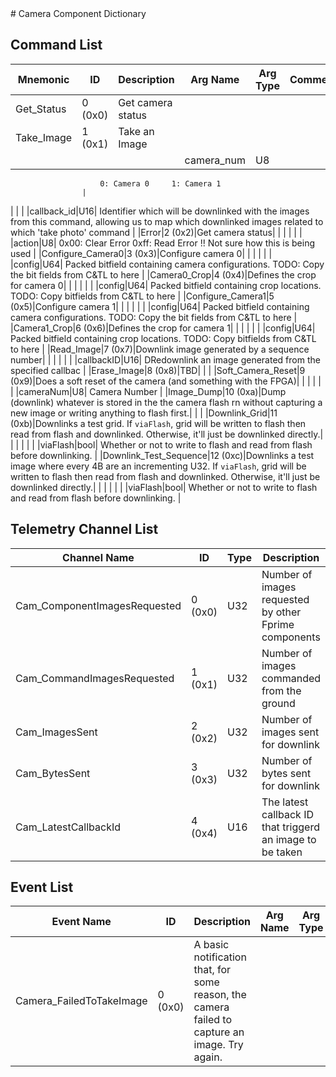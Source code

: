 <title>Camera Component Dictionary</title>
# Camera Component Dictionary


## Command List

|Mnemonic|ID|Description|Arg Name|Arg Type|Comment
|---|---|---|---|---|---|
|Get_Status|0 (0x0)|Get camera status| | |
|Take_Image|1 (0x1)|Take an Image| | |
| | | |camera_num|U8|
                        0: Camera 0     1: Camera 1
                    |
| | | |callback_id|U16|
                        Identifier which will be downlinked with the images from this command, allowing us to map which downlinked images related to which 'take photo' command
                    |
|Error|2 (0x2)|Get camera status| | |
| | | |action|U8|
                        0x00: Clear Error     0xff: Read Error  !! Not sure how this is being used
                    |
|Configure_Camera0|3 (0x3)|Configure camera 0| | |
| | | |config|U64|
                        Packed bitfield containing camera configurations. TODO: Copy the bit fields from C&TL to here
                    |
|Camera0_Crop|4 (0x4)|Defines the crop for camera 0| | |
| | | |config|U64|
                        Packed bitfield containing crop locations. TODO: Copy bitfields from C&TL to here
                    |
|Configure_Camera1|5 (0x5)|Configure camera 1| | |
| | | |config|U64|
                        Packed bitfield containing camera configurations. TODO: Copy the bit fields from C&TL to here
                    |
|Camera1_Crop|6 (0x6)|Defines the crop for camera 1| | |
| | | |config|U64|
                        Packed bitfield containing crop locations. TODO: Copy bitfields from C&TL to here
                    |
|Read_Image|7 (0x7)|Downlink image generated by a sequence number| | |
| | | |callbackID|U16|
                        DRedownlink an image generated from the specified callbac
                    |
|Erase_Image|8 (0x8)|TBD| | |
|Soft_Camera_Reset|9 (0x9)|Does a soft reset of the camera (and something with the FPGA)| | |
| | | |cameraNum|U8|
                        Camera Number
                    |
|Image_Dump|10 (0xa)|Dump (downlink) whatever is stored in the the camera flash rn 
                without capturing a new image or writing anything to flash 
                first.| | |
|Downlink_Grid|11 (0xb)|Downlinks a test grid. If `viaFlash`, grid will be written to
                flash then read from flash and downlinked. Otherwise, it'll
                just be downlinked directly.| | |
| | | |viaFlash|bool|
                    Whether or not to write to flash and read from flash before
                    downlinking.
                    |
|Downlink_Test_Sequence|12 (0xc)|Downlinks a test image where every 4B are an incrementing U32.
                If `viaFlash`, grid will be written to flash then read from
                flash and downlinked. Otherwise, it'll just be downlinked
                directly.| | |
| | | |viaFlash|bool|
                    Whether or not to write to flash and read from flash before
                    downlinking.
                    |

## Telemetry Channel List

|Channel Name|ID|Type|Description|
|---|---|---|---|
|Cam_ComponentImagesRequested|0 (0x0)|U32|Number of images requested by other Fprime components|
|Cam_CommandImagesRequested|1 (0x1)|U32|Number of images commanded from the ground|
|Cam_ImagesSent|2 (0x2)|U32|Number of images sent for downlink|
|Cam_BytesSent|3 (0x3)|U32|Number of bytes sent for downlink|
|Cam_LatestCallbackId|4 (0x4)|U16|The latest callback ID that triggerd an image to be taken|

## Event List

|Event Name|ID|Description|Arg Name|Arg Type|Arg Size|Description
|---|---|---|---|---|---|---|
|Camera_FailedToTakeImage|0 (0x0)|A basic notification that, for some reason, the camera failed to capture an image. Try again.| | | | |
